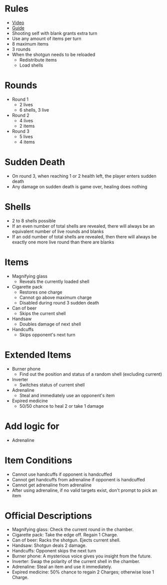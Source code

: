# Rules

- [Video](https://www.youtube.com/watch?v=57lWqobFGUw)
- [Guide](https://steamcommunity.com/sharedfiles/filedetails/?id=3218902482)
- Shooting self with blank grants extra turn
- Use any amount of items per turn
- 8 maximum items
- 3 rounds
- When the shotgun needs to be reloaded
  - Redistribute items
  - Load shells

# Rounds

- Round 1
  - 2 lives
  - 6 shells, 3 live
- Round 2
  - 4 lives
  - 2 items
- Round 3
  - 5 lives
  - 4 items

# Sudden Death

- On round 3, when reaching 1 or 2 health left, the player enters sudden death
- Any damage on sudden death is game over, healing does nothing

# Shells

- 2 to 8 shells possible
- If an even number of total shells are revealed, there will always be an equivalent number of live rounds and blanks
- If an odd number of total shells are revealed, then there will always be exactly one more live round than there are blanks

# Items

- Magnifying glass
  - Reveals the currently loaded shell
- Cigarette pack
  - Restores one charge
  - Cannot go above maximum charge
  - Disabled during round 3 sudden death
- Can of beer
  - Skips the current shell
- Handsaw
  - Doubles damage of next shell
- Handcuffs
  - Skips opponent's next turn

# Extended Items

- Burner phone
  - Find out the position and status of a random shell (excluding current)
- Inverter
  - Switches status of current shell
- Adrenaline
  - Steal and immediately use an opponent's item
- Expired medicine
  - 50/50 chance to heal 2 or take 1 damage

# Add logic for

- Adrenaline

# Item Conditions

- Cannot use handcuffs if opponent is handcuffed
- Cannot get handcuffs from adrenaline if opponent is handcuffed
- Cannot get adrenaline from adrenaline
- After using adrenaline, if no valid targets exist, don't prompt to pick an item

# Official Descriptions

- Magnifying glass: Check the current round in the chamber.
- Cigarette pack: Take the edge off. Regain 1 Charge.
- Can of beer: Racks the shotgun. Ejects current shell.
- Handsaw: Shotgun deals 2 damage.
- Handcuffs: Opponent skips the next turn
- Burner phone: A mysterious voice gives you insight from the future.
- Inverter: Swap the polarity of the current shell in the chamber.
- Adrenaline: Steal an item and use it immediately.
- Expired medicine: 50% chance to regain 2 Charges; otherwise lose 1 Charge.
